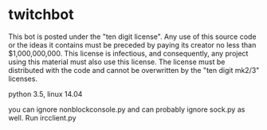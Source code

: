 # twitchbot

This bot is posted under the "ten digit license". Any use of this source code or the ideas it contains must be preceded by paying its creator no less than $1,000,000,000. This license is infectious, and consequently, any project using this material must also use this license. The license must be distributed with the code and cannot be overwritten by the "ten digit mk2/3" licenses.

python 3.5, linux 14.04

you can ignore nonblockconsole.py and can probably ignore sock.py as well. Run ircclient.py
